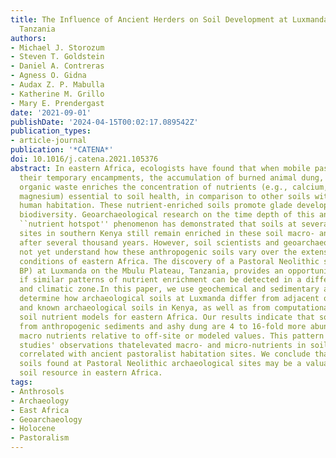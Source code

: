 ```yaml
---
title: The Influence of Ancient Herders on Soil Development at Luxmanda, Mbulu Plateau,
  Tanzania
authors:
- Michael J. Storozum
- Steven T. Goldstein
- Daniel A. Contreras
- Agness O. Gidna
- Audax Z. P. Mabulla
- Katherine M. Grillo
- Mary E. Prendergast
date: '2021-09-01'
publishDate: '2024-04-15T00:02:17.089542Z'
publication_types:
- article-journal
publication: '*CATENA*'
doi: 10.1016/j.catena.2021.105376
abstract: In eastern Africa, ecologists have found that when mobile pastoralists abandon
  their temporary encampments, the accumulation of burned animal dung, wood, and other
  organic waste enriches the concentration of nutrients (e.g., calcium, phosphorous,
  magnesium) essential to soil health, in comparison to other soils without prior
  human habitation. These nutrient-enriched soils promote glade development and greater
  biodiversity. Geoarchaeological research on the time depth of this anthropogenic
  ``nutrient hotspot'' phenomenon has demonstrated that soils at several archaeological
  sites in southern Kenya still remain enriched in these soil macro- and micro- nutrients
  after several thousand years. However, soil scientists and geoarchaeologists do
  not yet understand how these anthropogenic soils vary over the extensive geographic
  conditions of eastern Africa. The discovery of a Pastoral Neolithic site (ca. 3000
  BP) at Luxmanda on the Mbulu Plateau, Tanzania, provides an opportunity to examine
  if similar patterns of nutrient enrichment can be detected in a different geological
  and climatic zone.In this paper, we use geochemical and sedimentary analyses to
  determine how archaeological soils at Luxmanda differ from adjacent off-site soils
  and known archaeological soils in Kenya, as well as from computationally derived
  soil nutrient models for eastern Africa. Our results indicate that soils derived
  from anthropogenic sediments and ashy dung are 4 to 16-fold more abundant in soil
  macro nutrients relative to off-site or modeled values. This pattern fits previous
  studies' observations thatelevated macro- and micro-nutrients in soils are strongly
  correlated with ancient pastoralist habitation sites. We conclude that anthropogenic
  soils found at Pastoral Neolithic archaeological sites may be a valuable, but unappreciated,
  soil resource in eastern Africa.
tags:
- Anthrosols
- Archaeology
- East Africa
- Geoarchaeology
- Holocene
- Pastoralism
---
```

